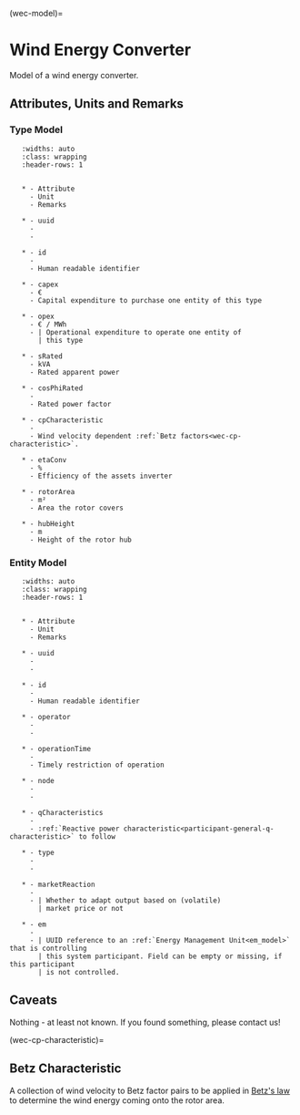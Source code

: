 (wec-model)=

# Wind Energy Converter

Model of a wind energy converter.

## Attributes, Units and Remarks

### Type Model

```{list-table}
   :widths: auto
   :class: wrapping
   :header-rows: 1


   * - Attribute
     - Unit
     - Remarks

   * - uuid
     -
     -

   * - id
     -
     - Human readable identifier

   * - capex
     - €
     - Capital expenditure to purchase one entity of this type

   * - opex
     - € / MWh
     - | Operational expenditure to operate one entity of
       | this type

   * - sRated
     - kVA
     - Rated apparent power

   * - cosPhiRated
     -
     - Rated power factor

   * - cpCharacteristic
     -
     - Wind velocity dependent :ref:`Betz factors<wec-cp-characteristic>`.

   * - etaConv
     - %
     - Efficiency of the assets inverter

   * - rotorArea
     - m²
     - Area the rotor covers

   * - hubHeight
     - m
     - Height of the rotor hub

```

### Entity Model

```{list-table}
   :widths: auto
   :class: wrapping
   :header-rows: 1


   * - Attribute
     - Unit
     - Remarks

   * - uuid
     -
     -

   * - id
     -
     - Human readable identifier

   * - operator
     -
     -

   * - operationTime
     -
     - Timely restriction of operation

   * - node
     -
     -

   * - qCharacteristics
     -
     - :ref:`Reactive power characteristic<participant-general-q-characteristic>` to follow

   * - type
     -
     -

   * - marketReaction
     -
     - | Whether to adapt output based on (volatile)
       | market price or not

   * - em
     -
     - | UUID reference to an :ref:`Energy Management Unit<em_model>` that is controlling
       | this system participant. Field can be empty or missing, if this participant
       | is not controlled.

```

## Caveats

Nothing - at least not known.
If you found something, please contact us!

(wec-cp-characteristic)=

## Betz Characteristic

A collection of wind velocity to Betz factor pairs to be applied in
[Betz's law](https://en.wikipedia.org/wiki/Betz's_law) to determine the wind energy coming onto the rotor area.
